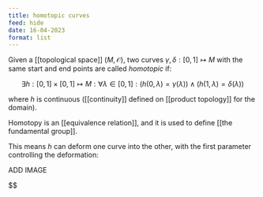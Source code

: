 ```yaml
---
title: homotopic curves
feed: hide
date: 16-04-2023
format: list
---
```



Given a [[topological space]] $(M, \mathcal O)$, two curves $\gamma, \delta: [0, 1]\mapsto M$ with the same start and end points are called *homotopic* if:

$$
\exists h: [0,1]\times[0,1]\mapsto M: \forall\lambda\in[0,1]: (h(0,\lambda)=\gamma(\lambda))\land(h(1,\lambda)=\delta(\lambda))
$$


where $h$ is continuous ([[continuity]] defined on [[product topology]] for the domain).

Homotopy is an [[equivalence relation]], and it is used to define [[the fundamental group]].

This means $h$ can deform one curve into the other, with the first parameter controlling the deformation:

ADD IMAGE

$$